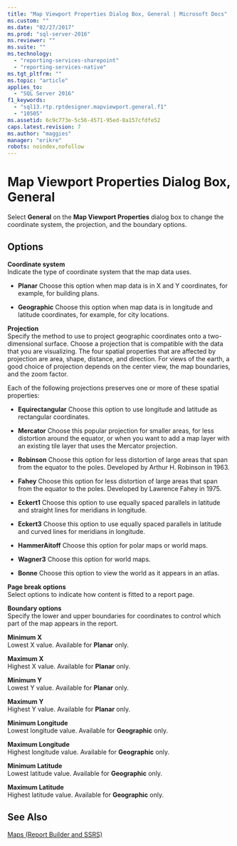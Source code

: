 ```yaml
---
title: "Map Viewport Properties Dialog Box, General | Microsoft Docs"
ms.custom: ""
ms.date: "02/27/2017"
ms.prod: "sql-server-2016"
ms.reviewer: ""
ms.suite: ""
ms.technology: 
  - "reporting-services-sharepoint"
  - "reporting-services-native"
ms.tgt_pltfrm: ""
ms.topic: "article"
applies_to: 
  - "SQL Server 2016"
f1_keywords: 
  - "sql13.rtp.rptdesigner.mapviewport.general.f1"
  - "10505"
ms.assetid: 6c9c773e-5c56-4571-95ed-8a157cfdfe52
caps.latest.revision: 7
ms.author: "maggies"
manager: "erikre"
robots: noindex,nofollow
---
```

# Map Viewport Properties Dialog Box, General
  Select **General** on the **Map Viewport Properties** dialog box to change the coordinate system, the projection, and the boundary options.  
  
## Options  
 **Coordinate system**  
 Indicate the type of coordinate system that the map data uses.  
  
-   **Planar** Choose this option when map data is in X and Y coordinates, for example, for building plans.  
  
-   **Geographic** Choose this option when map data is in longitude and latitude coordinates, for example, for city locations.  
  
 **Projection**  
 Specify the method to use to project geographic coordinates onto a two-dimensional surface. Choose a projection that is compatible with the data that you are visualizing. The four spatial properties that are affected by projection are area, shape, distance, and direction. For views of the earth, a good choice of projection depends on the center view, the map boundaries, and the zoom factor.  
  
 Each of the following projections preserves one or more of these spatial properties:  
  
-   **Equirectangular** Choose this option to use longitude and latitude as rectangular coordinates.  
  
-   **Mercator** Choose this popular projection for smaller areas, for less distortion around the equator, or when you want to add a map layer with an existing tile layer that uses the Mercator projection.  
  
-   **Robinson** Choose this option for less distortion of large areas that span from the equator to the poles. Developed by Arthur H. Robinson in 1963.  
  
-   **Fahey** Choose this option for less distortion of large areas that span from the equator to the poles. Developed by Lawrence Fahey in 1975.  
  
-   **Eckert1** Choose this option to use equally spaced parallels in latitude and straight lines for meridians in longitude.  
  
-   **Eckert3** Choose this option to use equally spaced parallels in latitude and curved lines for meridians in longitude.  
  
-   **HammerAitoff** Choose this option for polar maps or world maps.  
  
-   **Wagner3** Choose this option for world maps.  
  
-   **Bonne** Choose this option to view the world as it appears in an atlas.  
  
 **Page break options**  
 Select options to indicate how content is fitted to a report page.  
  
 **Boundary options**  
 Specify the lower and upper boundaries for coordinates to control which part of the map appears in the report.  
  
 **Minimum X**  
 Lowest X value. Available for **Planar** only.  
  
 **Maximum X**  
 Highest X value. Available for **Planar** only.  
  
 **Minimum Y**  
 Lowest Y value. Available for **Planar** only.  
  
 **Maximum Y**  
 Highest Y value. Available for **Planar** only.  
  
 **Minimum Longitude**  
 Lowest longitude value. Available for **Geographic** only.  
  
 **Maximum Longitude**  
 Highest longitude value. Available for **Geographic** only.  
  
 **Minimum Latitude**  
 Lowest latitude value. Available for **Geographic** only.  
  
 **Maximum Latitude**  
 Highest latitude value. Available for **Geographic** only.  
  
## See Also  
 [Maps &#40;Report Builder and SSRS&#41;](../reporting-services/report-design/maps-report-builder-and-ssrs.md)  
  
  